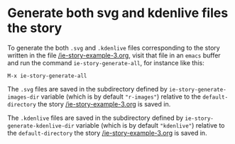 # Generate both svg and kdenlive files the story

To generate the both `.svg` and `.kdenlive` files corresponding to the
story written in the file [/ie-story-example-3.org](./ie-story-example-3.org),
visit that file in an `emacs` buffer and run the command
`ie-story-generate-all`, for instance like this:

```
M-x ie-story-generate-all
```

The `.svg` files are saved in the subdirectory
defined by `ie-story-generate-images-dir` variable (which is by
default `"r-images"`) relative to the `default-directory` the story
[/ie-story-example-3.org](./ie-story-example-3.org) is saved in.

The `.kdenlive` files are saved in the subdirectory
defined by `ie-story-generate-kdenlive-dir` variable (which is by
default `"kdenlive"`) relative to the `default-directory` the story
[/ie-story-example-3.org](./ie-story-example-3.org) is saved in.
